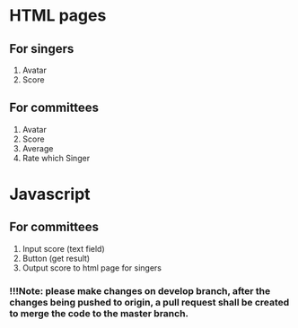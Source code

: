# HTML pages 
## For singers

1. Avatar
2. Score

## For committees 

1. Avatar
2. Score
3. Average
4. Rate which Singer

# Javascript

## For committees

1. Input score (text field)
2. Button (get result)
3. Output score to html page for singers


### !!!Note: please make changes on develop branch, after the changes being pushed to origin, a pull request shall be created to merge the code to the master branch.
